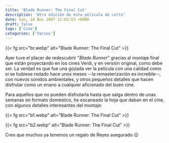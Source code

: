 ```yaml
---
title: 'Blade Runner: The Final Cut'
description: 'Otra edición de esta película de culto'
date: Sun, 18 Nov 2007 12:03:53 +0000
draft: false
tags: ['Cine']
categories: ['Varios']
---
```


{{< fg src="br.webp" alt="Blade Runner: The Final Cut" >}}

Ayer tuve el placer de redescubrir "_Blade Runner_" gracias al montaje final que están proyectando en los cines Verdi, y en versión original, como debe ser. La verdad es que fue una gozada ver la película con una calidad como si se hubiese rodado hace unos meses --la remasterización es increíble--, con nuevos sonidos ambientales, y otros pequeños detalles que hacen disfrutar como un enano a cualquier aficionado del buen cine.

Para aquellos que no pueden disfrutarla hasta que salga dentro de unas semanas en formato doméstico, he escaneado la hoja que daban en el cine, con algunos detalles interesantes del montaje:

{{< fg src="b1.webp" alt="Blade Runner: The Final Cut" >}}

{{< fg src="b2.webp" alt="Blade Runner: The Final Cut" >}}

Creo que muchos ya tenemos un regalo de Reyes asegurado :wink: